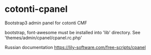cotonti-cpanel
==============

Bootstrap3 admin panel for cotonti CMF


bootstrap, font-awesome must be installed into 'lib' directory.
See 'themes/admin/cpanel/cpanel.rc.php'


Russian documentation https://lily-software.com/free-scripts/cpanel
